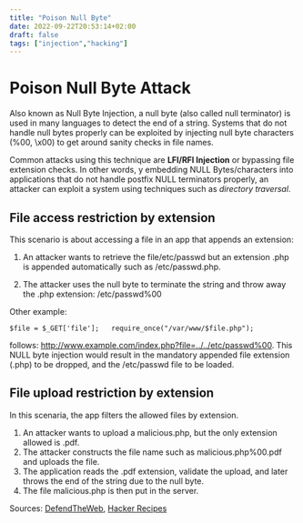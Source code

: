 ```yaml
---
title: "Poison Null Byte"
date: 2022-09-22T20:53:14+02:00
draft: false
tags: ["injection","hacking"]
---
```


# Poison Null Byte Attack

Also known as Null Byte Injection, a null byte (also called null terminator) is used in many languages to detect the end of a string. Systems that do not handle null bytes properly can be exploited by injecting null byte characters (%00, \x00) to get around sanity checks in file names.

Common attacks using this technique are **LFI/RFI Injection** or bypassing file extension checks. In other words, y embedding NULL Bytes/characters into applications that do not handle postfix NULL terminators properly, an attacker can exploit a system using techniques such as *directory traversal*.

## File access restriction by extension

This scenario is about accessing a file in an app that appends an extension:

1. An attacker wants to retrieve the file/etc/passwd but an extension .php is appended automatically such as /etc/passwd.php.

2. The attacker uses the null byte to terminate the string and throw away the .php extension: /etc/passwd%00

Other example:

``
$file = $_GET['file'];  
require_once("/var/www/$file.php");  
``

follows: <http://www.example.com/index.php?file=../../etc/passwd%00>. This NULL byte injection would result in the mandatory appended file extension (.php) to be dropped, and the /etc/passwd file to be loaded.

## File upload restriction by extension

In this scenaria, the app filters the allowed files by extension.

1. An attacker wants to upload a malicious.php, but the only extension allowed is .pdf.
2. The attacker constructs the file name such as malicious.php%00.pdf and uploads the file.
3. The application reads the .pdf extension, validate the upload, and later throws the end of the string due to the null byte.
4. The file malicious.php is then put in the server.

Sources: [DefendTheWeb](https://defendtheweb.net/article/common-php-attacks-poison-null-byte), [Hacker Recipes](https://www.thehacker.recipes/web/inputs/null-byte-injection)
